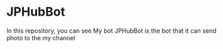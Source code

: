# JPHubBot
In this repository, you can see My bot
JPHubBot is the bot that it can send photo to the my channel
